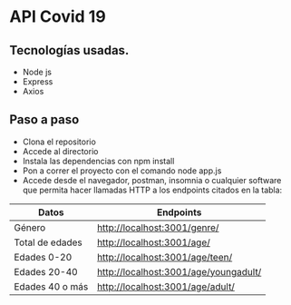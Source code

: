# API Covid 19

## Tecnologías usadas.

- Node js
- Express
- Axios

## Paso a paso

- Clona el repositorio
- Accede al directorio
- Instala las dependencias con npm install
- Pon a correr el proyecto con el comando node app.js
- Accede desde el navegador, postman, insomnia o cualquier software que permita hacer llamadas HTTP a los endpoints citados en la tabla:

| Datos           | Endpoints                                           |
| --------------- | --------------------------------------------------- |
| Género          | [http://localhost:3001/genre/][genre]               |
| Total de edades | [http://localhost:3001/age/][age]                   |
| Edades 0-20     | [http://localhost:3001/age/teen/][teen]             |
| Edades 20-40    | [http://localhost:3001/age/youngadult/][youngadult] |
| Edades 40 o más | [http://localhost:3001/age/adult/][adult]           |

[genre]: http://localhost:3001/genre/
[age]: http://localhost:3001/age/
[teen]: http://localhost:3001/age/teen/
[youngadult]: http://localhost:3001/age/youngadult/
[adult]: http://localhost:3001/age/adult/
